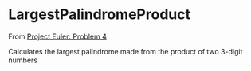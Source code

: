 # LargestPalindromeProduct

From [Project Euler: Problem 4](https://projecteuler.net/problem=4)

Calculates the largest palindrome made from the product of two 3-digit numbers
